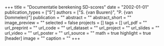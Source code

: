 +++
title = "Documentatie berekening SD-scores"
date = "2002-01-01"
publication_types = ["5"]
authors = ["S. {van Buuren}", "P. {van Dommelen}"]
publication = ""
abstract = ""
abstract_short = ""
image_preview = ""
selected = false
projects = []
tags = []
url_pdf = ""
url_preprint = ""
url_code = ""
url_dataset = ""
url_project = ""
url_slides = ""
url_video = ""
url_poster = ""
url_source = ""
math = true
highlight = true
[header]
image = ""
caption = ""
+++
